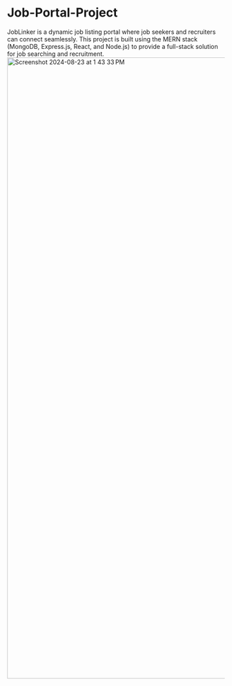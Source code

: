 # Job-Portal-Project
 JobLinker is a dynamic job listing portal where job seekers and recruiters can connect seamlessly. This project is built using the MERN stack (MongoDB, Express.js, React, and Node.js) to provide a full-stack solution for job searching and recruitment.
<img width="1440" alt="Screenshot 2024-08-23 at 1 43 33 PM" src="https://github.com/user-attachments/assets/f1be8528-fc3e-4ee1-897c-98e96a060ab0">

